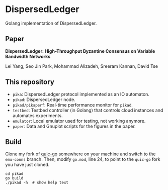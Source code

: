# DispersedLedger

Golang implementation of DispersedLedger.

## Paper

__DispersedLedger: High-Throughput Byzantine Consensus on Variable Bandwidth Networks__

Lei Yang, Seo Jin Park, Mohammad Alizadeh, Sreeram Kannan, David Tse

## This repository

- `pika`: DispersedLedger protocol implemented as an IO automaton.
- `pikad`: DispersedLedger node.
- `pikad/pikaperf`: Real-time performance monitor for `pikad`.
- `testbed`: Testbed controller (in Golang) that controls cloud instances and automates experiments.
- `emulator`: Local emulator used for testing, not working anymore.
- `paper`: Data and Gnuplot scripts for the figures in the paper.

## Build

Clone my fork of [quic-go](https://github.com/yangl1996/quic-go) somewhere
on your machine and switch to the `emu-conns` branch.
Then, modify `go.mod`, line 24,
to point to the `quic-go` fork you have just cloned.

```
cd pikad
go build
./pikad -h  # show help text
```

